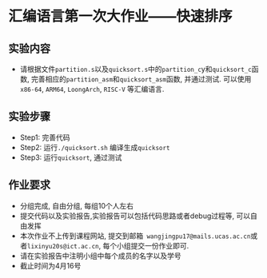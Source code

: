# 汇编语言第一次大作业——快速排序

## 实验内容

- 请根据文件`partition.s`以及`quicksort.s`中的`partition_c`y和`quicksort_c`函数, 完善相应的`partition_asm`和`quicksort_asm`函数, 并通过测试. 可以使用`x86-64`, `ARM64`, `LoongArch`, `RISC-V` 等汇编语言.

## 实验步骤

- Step1: 完善代码
- Step2: 运行`./quicksort.sh` 编译生成`quicksort`
- Step3: 运行`quicksort`, 通过测试

## 作业要求

- 分组完成, 自由分组, 每组10个人左右
- 提交代码以及实验报告,实验报告可以包括代码思路或者debug过程等, 可以自由发挥
- 本次作业不上传到课程网站, 提交到邮箱` wangjingpu17@mails.ucas.ac.cn`或者`lixinyu20s@ict.ac.cn`, 每个小组提交一份作业即可.
- 请在实验报告中注明小组中每个成员的名字以及学号
- 截止时间为4月16号

